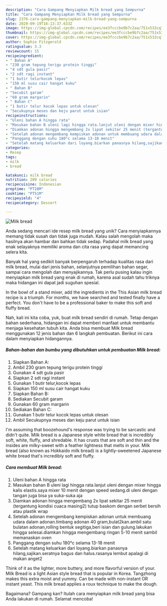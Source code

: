 ```yaml
---
description: "Cara Gampang Menyiapkan Milk bread yang Sempurna"
title: "Cara Gampang Menyiapkan Milk bread yang Sempurna"
slug: 2376-cara-gampang-menyiapkan-milk-bread-yang-sempurna
date: 2020-09-19T16:13:37.633Z
image: https://img-global.cpcdn.com/recipes/ee3fcccbe9b7c2aa/751x532cq70/milk-bread-foto-resep-utama.jpg
thumbnail: https://img-global.cpcdn.com/recipes/ee3fcccbe9b7c2aa/751x532cq70/milk-bread-foto-resep-utama.jpg
cover: https://img-global.cpcdn.com/recipes/ee3fcccbe9b7c2aa/751x532cq70/milk-bread-foto-resep-utama.jpg
author: Sophie Fitzgerald
ratingvalue: 3.3
reviewcount: 15
recipeingredient:
- " Bahan A"
- "230 gram tepung terigu protein tinggi"
- "4 sdt gula pasir"
- "2 sdt ragi instant"
- "1 butir telurkocok lepas"
- "150 ml susu cair hangat kuku"
- " Bahan B"
- "Secubit garam"
- "60 gram margarin"
- " Bahan C"
- "1 butir telur kocok lepas untuk olesan"
- "Secukupnya meses dan keju parut untuk isian"
recipeinstructions:
- "Uleni bahan A hingga rata"
- "Masukan bahan B uleni lagi hingga rata.lanjut uleni dengan mixer hingga kalis elastis.saya mixer 10 menit dengan speed sedang.di uleni dengan tangan juga bisa ya suka-suka aja"
- "Diamkan adonan hingga mengembang 2x lipat sekitar 25 menit (tergantung kondisi cuaca masing2) tutup baskom dengan serbet bersih atau plastik wrap"
- "Setelah adonan mengembang kempiskan adonan untuk membuang udara dalam adonan.timbang adonan 40 gram,bulat2kan.ambil satu bulatan adonan,rolling bentuk segitiga,beri isian dan gulung.lakukan hingga selesai.diamkan hingga mengembang ringan 5-10 menit sambil memanaskan oven"
- "Panggang dengan suhu 180°c selama 13-18 menit"
- "Setelah matang keluarkan dari loyang.biarkan panasnya hilang,sajikan.seratnya bagus dan halus.rasanya lembut apalagi di makan anget2"
categories:
- Resep
tags:
- milk
- bread

katakunci: milk bread 
nutrition: 209 calories
recipecuisine: Indonesian
preptime: "PT28M"
cooktime: "PT51M"
recipeyield: "4"
recipecategory: Dessert

---
```



![Milk bread](https://img-global.cpcdn.com/recipes/ee3fcccbe9b7c2aa/751x532cq70/milk-bread-foto-resep-utama.jpg)

Anda sedang mencari ide resep milk bread yang unik? Cara menyiapkannya memang tidak susah dan tidak juga mudah. Kalau salah mengolah maka hasilnya akan hambar dan bahkan tidak sedap. Padahal milk bread yang enak selayaknya memiliki aroma dan cita rasa yang dapat memancing selera kita.

Banyak hal yang sedikit banyak berpengaruh terhadap kualitas rasa dari milk bread, mulai dari jenis bahan, selanjutnya pemilihan bahan segar, sampai cara mengolah dan menyajikannya. Tak perlu pusing kalau ingin menyiapkan milk bread yang enak di rumah, karena asal sudah tahu triknya maka hidangan ini dapat jadi suguhan spesial.

In the bowl of a stand mixer, add the ingredients in the This Asian milk bread recipe is a triumph. For months, we have searched and tested finally have a perfect. You don&#39;t have to be a professional baker to make this soft and fluffy bread.


Nah, kali ini kita coba, yuk, buat milk bread sendiri di rumah. Tetap dengan bahan sederhana, hidangan ini dapat memberi manfaat untuk membantu menjaga kesehatan tubuh kita. Anda bisa membuat Milk bread menggunakan 12 jenis bahan dan 6 langkah pembuatan. Berikut ini cara dalam menyiapkan hidangannya.

<!--inarticleads1-->

##### Bahan-bahan dan bumbu yang dibutuhkan untuk pembuatan Milk bread:

1. Siapkan  Bahan A:
1. Ambil 230 gram tepung terigu protein tinggi
1. Gunakan 4 sdt gula pasir
1. Siapkan 2 sdt ragi instant
1. Gunakan 1 butir telur,kocok lepas
1. Siapkan 150 ml susu cair hangat kuku
1. Siapkan  Bahan B:
1. Sediakan Secubit garam
1. Gunakan 60 gram margarin
1. Sediakan  Bahan C:
1. Gunakan 1 butir telur kocok lepas untuk olesan
1. Ambil Secukupnya meses dan keju parut untuk isian


I&#39;m assuming that boozehound&#39;s response was trying to be sarcastic and didn&#39;t quite. Milk bread is a Japanese style white bread that is incredibly soft, white, fluffy, and shredable. It has crusts that are soft and thin and the insides are milky-sweet with a feather lightness that melts in your. Milk bread (also known as Hokkaido milk bread) is a lightly-sweetened Japanese white bread that&#39;s incredibly soft and fluffy. 

<!--inarticleads2-->

##### Cara membuat Milk bread:

1. Uleni bahan A hingga rata
1. Masukan bahan B uleni lagi hingga rata.lanjut uleni dengan mixer hingga kalis elastis.saya mixer 10 menit dengan speed sedang.di uleni dengan tangan juga bisa ya suka-suka aja
1. Diamkan adonan hingga mengembang 2x lipat sekitar 25 menit (tergantung kondisi cuaca masing2) tutup baskom dengan serbet bersih atau plastik wrap
1. Setelah adonan mengembang kempiskan adonan untuk membuang udara dalam adonan.timbang adonan 40 gram,bulat2kan.ambil satu bulatan adonan,rolling bentuk segitiga,beri isian dan gulung.lakukan hingga selesai.diamkan hingga mengembang ringan 5-10 menit sambil memanaskan oven
1. Panggang dengan suhu 180°c selama 13-18 menit
1. Setelah matang keluarkan dari loyang.biarkan panasnya hilang,sajikan.seratnya bagus dan halus.rasanya lembut apalagi di makan anget2


Think of it as the lighter, more buttery, and more flavorful version of your. Milk Bread is a light Asian style bread that is popular in Korea. Tangzhong makes this extra moist and yummy. Can be made with non-instant OR instant yeast. This milk bread applies a roux technique to make the dough. 

Bagaimana? Gampang kan? Itulah cara menyiapkan milk bread yang bisa Anda lakukan di rumah. Selamat mencoba!
